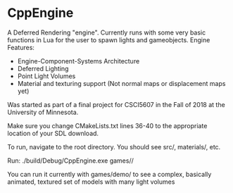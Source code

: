 # CppEngine

A Deferred Rendering "engine". Currently runs with some very basic functions in Lua for the user to spawn lights and gameobjects.
Engine Features:
- Engine-Component-Systems Architecture
- Deferred Lighting
- Point Light Volumes
- Material and texturing support (Not normal maps or displacement maps yet)

Was started as part of a final project for CSCI5607 in the Fall of 2018 at the University of Minnesota.
  
  
Make sure you change CMakeLists.txt lines 36-40 to the appropriate location of your SDL download.
  
  
To run, navigate to the root directory. You should see src/, materials/, etc.

Run: ./build/Debug/CppEngine.exe games/<gameFolder>/

You can run it currently with games/demo/ to see a complex, basically animated, textured set of models with many light volumes
